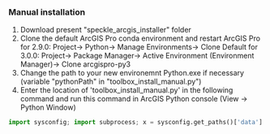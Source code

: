 ### Manual installation

1. Download present "speckle_arcgis_installer" folder
2. Clone the default ArcGIS Pro conda environment and restart ArcGIS Pro
       for 2.9.0: Project-> Python-> Manage Environments-> Clone Default
       for 3.0.0: Project-> Package Manager-> Active Environment (Environment Manager)-> Clone arcgispro-py3
3. Change the path to your new environemnt Python.exe if necessary (variable "pythonPath" in "toolbox_install_manual.py") 
4. Enter the location of 'toolbox_install_manual.py' in the following command and run this command in ArcGIS Python console (View -> Python Window)

```python
import sysconfig; import subprocess; x = sysconfig.get_paths()['data'] + r"\python.exe"; subprocess.run((x, 'C:\\Users\\pathToFolder\\speckle_arcgis_installer\\toolbox_install_manual.py'), capture_output=True, text=True, shell=True, timeout=1000 )
```

